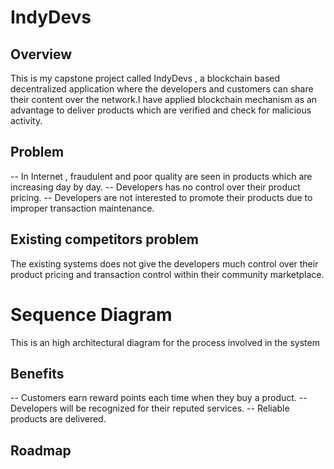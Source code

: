 # IndyDevs
## Overview
This is my capstone project called IndyDevs ,  a blockchain based decentralized application where the developers and customers can share their content over the network.I have applied blockchain mechanism as an advantage to deliver products which are verified and check for malicious activity.

## Problem
 -- In Internet , fraudulent and poor quality are seen in products which are increasing day by day.
 -- Developers has no control over their product pricing.
 -- Developers are not interested to promote their products due to improper transaction maintenance.

## Existing competitors problem
The existing systems does not give the developers much control over their product pricing and transaction control within their community marketplace.

# Sequence Diagram 
This is an high architectural diagram for the process involved in the system


## Benefits
 -- Customers earn reward points each time when they buy a product.
 -- Developers will be recognized for their reputed services.
 -- Reliable products are delivered.

## Roadmap
